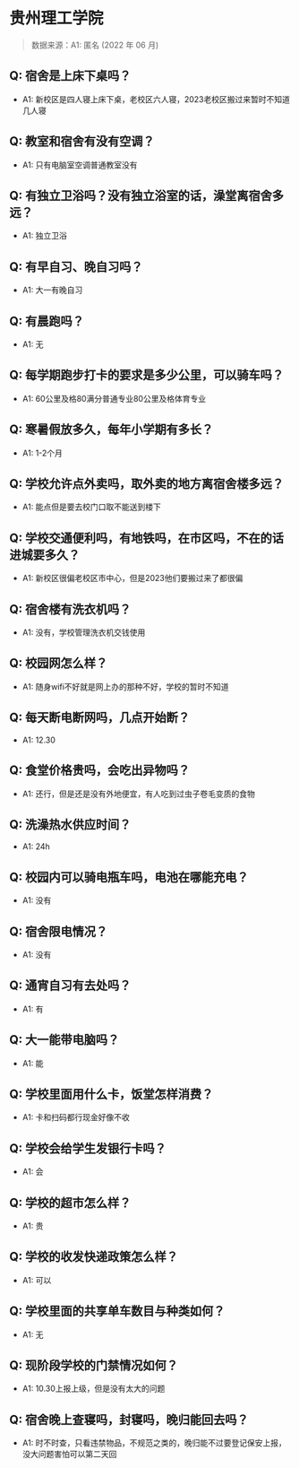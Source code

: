 # 贵州理工学院

> 数据来源：A1: 匿名 (2022 年 06 月)

## Q: 宿舍是上床下桌吗？

- A1: 新校区是四人寝上床下桌，老校区六人寝，2023老校区搬过来暂时不知道几人寝

## Q: 教室和宿舍有没有空调？

- A1: 只有电脑室空调普通教室没有

## Q: 有独立卫浴吗？没有独立浴室的话，澡堂离宿舍多远？

- A1: 独立卫浴

## Q: 有早自习、晚自习吗？

- A1: 大一有晚自习

## Q: 有晨跑吗？

- A1: 无

## Q: 每学期跑步打卡的要求是多少公里，可以骑车吗？

- A1: 60公里及格80满分普通专业80公里及格体育专业

## Q: 寒暑假放多久，每年小学期有多长？

- A1: 1-2个月

## Q: 学校允许点外卖吗，取外卖的地方离宿舍楼多远？

- A1: 能点但是要去校门口取不能送到楼下

## Q: 学校交通便利吗，有地铁吗，在市区吗，不在的话进城要多久？

- A1: 新校区很偏老校区市中心，但是2023他们要搬过来了都很偏

## Q: 宿舍楼有洗衣机吗？

- A1: 没有，学校管理洗衣机交钱使用

## Q: 校园网怎么样？

- A1: 随身wifi不好就是网上办的那种不好，学校的暂时不知道

## Q: 每天断电断网吗，几点开始断？

- A1: 12.30

## Q: 食堂价格贵吗，会吃出异物吗？

- A1: 还行，但是还是没有外地便宜，有人吃到过虫子卷毛变质的食物

## Q: 洗澡热水供应时间？

- A1: 24h

## Q: 校园内可以骑电瓶车吗，电池在哪能充电？

- A1: 没有

## Q: 宿舍限电情况？

- A1: 没有

## Q: 通宵自习有去处吗？

- A1: 有

## Q: 大一能带电脑吗？

- A1: 能

## Q: 学校里面用什么卡，饭堂怎样消费？

- A1: 卡和扫码都行现金好像不收

## Q: 学校会给学生发银行卡吗？

- A1: 会

## Q: 学校的超市怎么样？

- A1: 贵

## Q: 学校的收发快递政策怎么样？

- A1: 可以

## Q: 学校里面的共享单车数目与种类如何？

- A1: 无

## Q: 现阶段学校的门禁情况如何？

- A1: 10.30上报上级，但是没有太大的问题

## Q: 宿舍晚上查寝吗，封寝吗，晚归能回去吗？

- A1: 时不时查，只看违禁物品，不规范之类的，晚归能不过要登记保安上报，没大问题害怕可以第二天回

